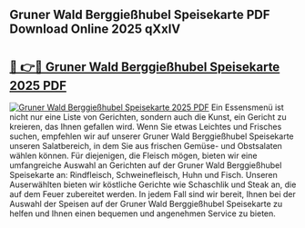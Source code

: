 ## Gruner Wald Berggießhubel Speisekarte PDF Download Online 2025 qXxIV

# <h2><a href="http://gcd3eet.nevu.top/?p=Gruner+Wald+Berggie%c3%9fhubel+Speisekarte">🔗 👉🔴 Gruner Wald Berggießhubel Speisekarte 2025 PDF</a></h2>

[![Gruner Wald Berggießhubel Speisekarte 2025 PDF](https://i.imgur.com/dBaPXMq.png)](http://gcd3eet.nevu.top/?p=Gruner+Wald+Berggie%c3%9fhubel+Speisekarte)
Ein Essensmenü ist nicht nur eine Liste von Gerichten, sondern auch die Kunst, ein Gericht zu kreieren, das Ihnen gefallen wird. Wenn Sie etwas Leichtes und Frisches suchen, empfehlen wir auf unserer Gruner Wald Berggießhubel Speisekarte unseren Salatbereich, in dem Sie aus frischen Gemüse- und Obstsalaten wählen können. Für diejenigen, die Fleisch mögen, bieten wir eine umfangreiche Auswahl an Gerichten auf der Gruner Wald Berggießhubel Speisekarte an: Rindfleisch, Schweinefleisch, Huhn und Fisch. Unseren Auserwählten bieten wir köstliche Gerichte wie Schaschlik und Steak an, die auf dem Feuer zubereitet werden. In jedem Fall sind wir bereit, Ihnen bei der Auswahl der Speisen auf der Gruner Wald Berggießhubel Speisekarte zu helfen und Ihnen einen bequemen und angenehmen Service zu bieten.
